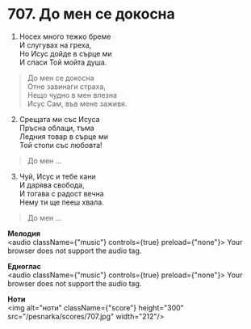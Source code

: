 # 707. До мен се докосна

1. Носех много тежко бреме  
И слугувах на греха,  
Но Исус дойде в сърце ми  
И спаси Той мойта душа.  

> До мен се докосна  
> Отне завинаги страха,  
> Нещо чудно в мен влезна  
> Исус Сам, във мене заживя.  

2. Срещата ми със Исуса  
Пръсна облаци, тъма  
Ледния товар в сърце ми  
Той стопи със любовта!  

> До мен ...  

3. Чуй, Исус и тебе кани  
И дарява свобода,  
И тогава с радост вечна  
Нему ти ще пееш хвала.  

> До мен ...

**Мелодия**  
<audio className={"music"} controls={true} preload={"none"}>
    <source src="/pesnarka/mp3/707.mp3" type="audio/mpeg"/>
    Your browser does not support the audio tag.
</audio>

**Едноглас**  
<audio className={"music"} controls={true} preload={"none"}>
    <source src="/pesnarka/transp/707.mp3" type="audio/mpeg"/>
    Your browser does not support the audio tag.
</audio>

**Ноти**  
<img alt="ноти" className={"score"} height="300" src="/pesnarka/scores/707.jpg" width="212"/>

